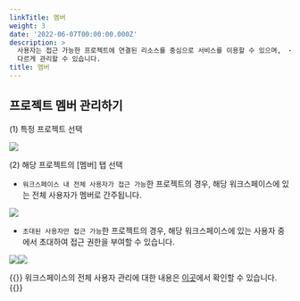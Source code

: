 ```yaml
---
linkTitle: 멤버
weight: 3
date: '2022-06-07T00:00:00.000Z'
description: >
  사용자는 접근 가능한 프로젝트에 연결된 리소스를 중심으로 서비스를 이용할 수 있으며,  <br> <br>프로젝트별로 접근 방식에 따라 멤버를
  다르게 관리할 수 있습니다. 
title: 멤버
---
```


## 프로젝트 멤버 관리하기

(1) 특정 프로젝트 선택

![](/guides/project/project-create-04-ko.png)

(2) 해당 프로젝트의 \[멤버] 탭 선택

* `워크스페이스 내 전체 사용자가 접근 가능`한 프로젝트의 경우, 해당 워크스페이스에 있는 전체 사용자가 멤버로 간주됩니다.

![](/guides/project/project-member-01-ko.png)

* `초대된 사용자만 접근 가능`한 프로젝트의 경우, 해당 워크스페이스에 있는 사용자 중에서 초대하여 접근 권한을 부여할 수 있습니다.

![](/guides/project/project-member-02-ko.png)![](/guides/project/project-member-invite-ko.png)

{{<alert>}}
워크스페이스의 전체 사용자 관리에 대한 내용은 [이곳](/ko/docs/guides/iam/iam-user/)에서 확인할 수 있습니다.
{{</alert>}}
